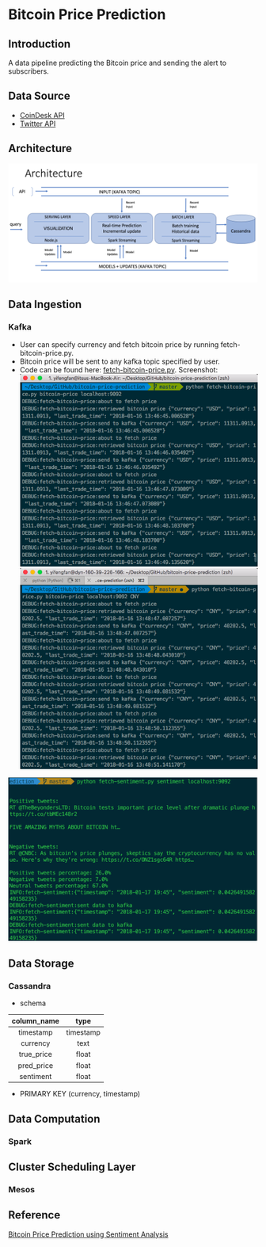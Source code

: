 Bitcoin Price Prediction
================

Introduction
------------

A data pipeline predicting the Bitcoin price and sending the alert to subscribers.

Data Source
-----------

-   [CoinDesk API](https://www.coindesk.com/api/)
-   [Twitter API](https://github.com/tweepy/tweepy/)

Architecture
------------

![](images/architecture.png)

Data Ingestion
--------------

### Kafka

-   User can specify currency and fetch bitcoin price by running fetch-bitcoin-price.py.
-   Bitcoin price will be sent to any kafka topic specified by user.
-   Code can be found here: [fetch-bitcoin-price.py](fetch-bitcoin-price.py). Screenshot: ![](images/data-producer.png) ![](images/data-producer-2.png)

![](images/sentiments.png)

Data Storage
------------

### Cassandra

-   schema

| column\_name |    type   |
|:------------:|:---------:|
|   timestamp  | timestamp |
|   currency   |    text   |
|  true\_price |   float   |
|  pred\_price |   float   |
|   sentiment  |   float   |

-   PRIMARY KEY (currency, timestamp)

Data Computation
----------------

### Spark

Cluster Scheduling Layer
------------------------

### Mesos

Reference
---------

[Bitcoin Price Prediction using Sentiment Analysis](http://www.ee.columbia.edu/~cylin/course/bigdata/projects/)
